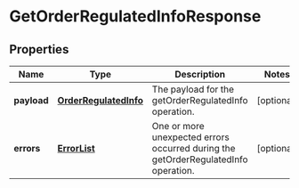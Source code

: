 
# GetOrderRegulatedInfoResponse

## Properties
Name | Type | Description | Notes
------------ | ------------- | ------------- | -------------
**payload** | [**OrderRegulatedInfo**](OrderRegulatedInfo.md) | The payload for the getOrderRegulatedInfo operation. |  [optional]
**errors** | [**ErrorList**](ErrorList.md) | One or more unexpected errors occurred during the getOrderRegulatedInfo operation. |  [optional]



